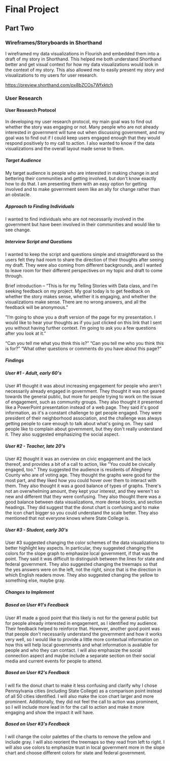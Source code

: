 # Final Project
## Part Two
### Wireframes/Storyboards in Shorthand
I wireframed my data visualizations in Flourish and embedded them into a draft of my story in Shorthand. This helped me both understand Shorthand better and get visual context for how my data visualizations would look in the context of my story. This also allowed me to easily present my story and visualizations to my users for user research. 

<https://preview.shorthand.com/px8bZCOs7Wfxktch>

### User Research
#### User Research Protocol
In developing my user research protocol, my main goal was to find out whether the story was engaging or not. Many people who are not already interested in government will tune out when discussing government, and my goal was to find out if I could keep users engaged enough that they would respond positively to my call to action. I also wanted to know if the data visualizations and the overall layout made sense to them. 

##### Target Audience
My target audience is people who are interested in making change in and bettering their communities and getting involved, but don't know exactly how to do that. I am presenting them with an easy option for getting involved and to make government seem like an ally for change rather than an obstacle. 
##### Approach to Finding Individuals
I wanted to find individuals who are not necessarily involved in the government but have been involved in their communities and would like to see change. 
##### Interview Script and Questions
I wanted to keep the script and questions simple and straightforward so the users felt they had room to share the direction of their thoughts after seeing my draft. They were also coming from different backgrounds, and I wanted to leave room for their different perspectives on my topic and draft to come through. 

Brief introduction – “This is for my Telling Stories with Data class, and I’m seeking feedback on my project. My goal today is to get feedback on whether the story makes sense, whether it is engaging, and whether the visualizations make sense. There are no wrong answers, and all the feedback will be anonymous.”

”I’m going to show you a draft version of the page for my presentation. I would like to hear your thoughts as if you just clicked on this link that I sent you without having further context. I’m going to ask you a few questions after you look at it.”

“Can you tell me what you think this is?”
“Can you tell me who you think this is for?”
“What other questions or comments do you have about this page?”

##### Findings
##### User #1 - Adult, early 60's
User #1 thought it was about increasing engagement for people who aren't necessarily already engaged in government. They thought it was not geared towards the general public, but more for people trying to work on the issue of engagement, such as community groups. They also thought it presented like a PowerPoint presentation instead of a web page. They said it's good information, as it's a constant challenge to get people engaged. They were president of their neighborhood association, and the challenge was always getting people to care enough to talk about what's going on. They said people like to complain about government, but they don't really understand it. They also suggested emphasizing the social aspect. 

##### User #2 - Teacher, late 20's
User #2 thought it was an overview on civic engagement and the lack thereof, and provides a bit of a call to action, like "You could be civically engaged, too." They suggested the audience is residents of Allegheny County who are of voting age. They thought the graphs were good for the most part, and they liked how you could hover over them to interact with them. They also thought it was a good balance of types of graphs. There's not an overwhelming amount, they kept your interest, and they weren't so new and different that they were confusing. They also thought there was a good balance between data visualizations, more dense blocks, and section headings. They did suggest that the donut chart is confusing and to make the icon chart bigger so you could understand the scale better. They also mentioned that not everyone knows where State College is. 

##### User #3 - Student, early 30's
User #3 suggested changing the color schemes of the data visualizations to better highlight key aspects. In particular, they suggested changing the colors for the slope graph to emphasize local government, if that was the point. They said it was difficult to distinguish between the lines for state and federal government. They also suggested changing the treemaps so that the yes answers were on the left, not the right, since that is the direction in which English readers move. They also suggested changing the yellow to something else, maybe gray.  
##### Changes to Implement
##### Based on User #1's Feedback
User #1 made a good point that this likely is not for the general public but for people already interested in engagement, as I identified my audience. Their feedback helped to reinforce that. However, another good point was that people don't necessarily understand the government and how it works very well, so I would like to provide a little more contextual information on how this will help local governments and what information is available for people and who they can contact. I will also emphasize the social connection aspect and maybe include a separate section on their social media and current events for people to attend. 

##### Based on User #2's Feedback
I will fix the donut chart to make it less confusing and clarify why I chose Pennsylvania cities (including State College) as a comparison point instead of all 50 cities identified. I will also make the icon chart larger and more prominent. Additionally, they did not feel the call to action was prominent, so I will include more lead in for the call to action and make it more engaging and show the impact it will have. 

##### Based on User #3's Feedback
I will change the color palettes of the charts to remove the yellow and include gray. I will also reorient the treemaps so they read from left to right. I will also use colors to emphasize trust in local government more in the slope chart and choose different colors for state and federal government. 
